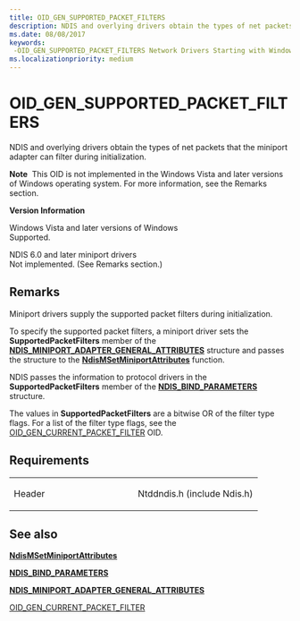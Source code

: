 ```yaml
---
title: OID_GEN_SUPPORTED_PACKET_FILTERS
description: NDIS and overlying drivers obtain the types of net packets that the miniport adapter can filter during initialization.
ms.date: 08/08/2017
keywords: 
 -OID_GEN_SUPPORTED_PACKET_FILTERS Network Drivers Starting with Windows Vista
ms.localizationpriority: medium
---
```


# OID\_GEN\_SUPPORTED\_PACKET\_FILTERS


NDIS and overlying drivers obtain the types of net packets that the miniport adapter can filter during initialization.

**Note**  This OID is not implemented in the Windows Vista and later versions of Windows operating system. For more information, see the Remarks section.

 

**Version Information**

<a href="" id="windows-vista-and-later-versions-of-windows"></a>Windows Vista and later versions of Windows  
Supported.

<a href="" id="ndis-6-0-and-later-miniport-drivers"></a>NDIS 6.0 and later miniport drivers  
Not implemented. (See Remarks section.)

## Remarks

Miniport drivers supply the supported packet filters during initialization.

To specify the supported packet filters, a miniport driver sets the **SupportedPacketFilters** member of the [**NDIS\_MINIPORT\_ADAPTER\_GENERAL\_ATTRIBUTES**](/windows-hardware/drivers/ddi/ndis/ns-ndis-_ndis_miniport_adapter_general_attributes) structure and passes the structure to the [**NdisMSetMiniportAttributes**](/windows-hardware/drivers/ddi/ndis/nf-ndis-ndismsetminiportattributes) function.

NDIS passes the information to protocol drivers in the **SupportedPacketFilters** member of the [**NDIS\_BIND\_PARAMETERS**](/windows-hardware/drivers/ddi/ndis/ns-ndis-_ndis_bind_parameters) structure.

The values in **SupportedPacketFilters** are a bitwise OR of the filter type flags. For a list of the filter type flags, see the [OID\_GEN\_CURRENT\_PACKET\_FILTER](oid-gen-current-packet-filter.md) OID.

## Requirements

<table>
<colgroup>
<col width="50%" />
<col width="50%" />
</colgroup>
<tbody>
<tr class="odd">
<td><p>Header</p></td>
<td>Ntddndis.h (include Ndis.h)</td>
</tr>
</tbody>
</table>

## See also


[**NdisMSetMiniportAttributes**](/windows-hardware/drivers/ddi/ndis/nf-ndis-ndismsetminiportattributes)

[**NDIS\_BIND\_PARAMETERS**](/windows-hardware/drivers/ddi/ndis/ns-ndis-_ndis_bind_parameters)

[**NDIS\_MINIPORT\_ADAPTER\_GENERAL\_ATTRIBUTES**](/windows-hardware/drivers/ddi/ndis/ns-ndis-_ndis_miniport_adapter_general_attributes)

[OID\_GEN\_CURRENT\_PACKET\_FILTER](oid-gen-current-packet-filter.md)

 

